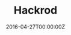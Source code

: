 ---
title: Hackrod
summary: Led the design and implementation of a sensor network on a rally car chasis to collect data used in producing the first ever generatively designed and 3d printed car. 
tags:
- Circuit
- Deep Learning
date: "2016-04-27T00:00:00Z"

# Optional external URL for project (replaces project detail page).
external_link: https://www.autodesk.com/redshift/hack-rod/

image:
  caption: Photo by Thomas Davies
  focal_point: Smart
---